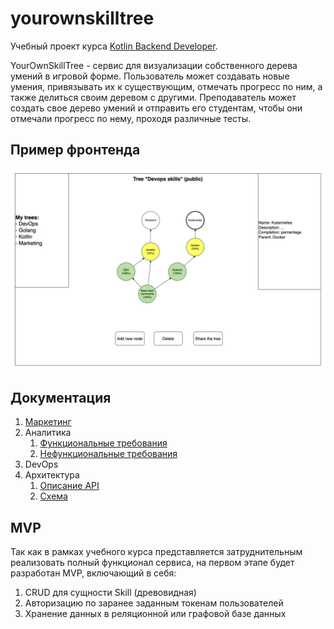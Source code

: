 # yourownskilltree

Учебный проект курса [Kotlin Backend Developer](https://otus.ru/lessons/kotlin/).

YourOwnSkillTree - сервис для визуализации собственного дерева умений в игровой форме. 
Пользователь может создавать новые умения, привязывать их к существующим, отмечать прогресс по ним, а также делиться своим деревом с другими.
Преподаватель может создать свое дерево умений и отправить его студентам, чтобы они отмечали прогресс по нему, проходя различные тесты.

## Пример фронтенда

![Макет фронта](docs/example-frontend.png)

## Документация

1. [Маркетинг](./docs/marketing.md)
2. Аналитика
    1. [Функциональные требования](./docs/functional-requirements.md)
    2. [Нефункциональные требования](./docs/non-functional-requirements.md)
3. DevOps
4. Архитектура
    1. [Описание API](./docs/api.md)
    2. [Схема](./docs/arch.png)


## MVP

Так как в рамках учебного курса представляется затруднительным реализовать полный функционал сервиса,
на первом этапе будет разработан MVP, включающий в себя:

1. CRUD для сущности Skill (древовидная)
2. Авторизацию по заранее заданным токенам пользователей
3. Хранение данных в реляционной или графовой базе данных
